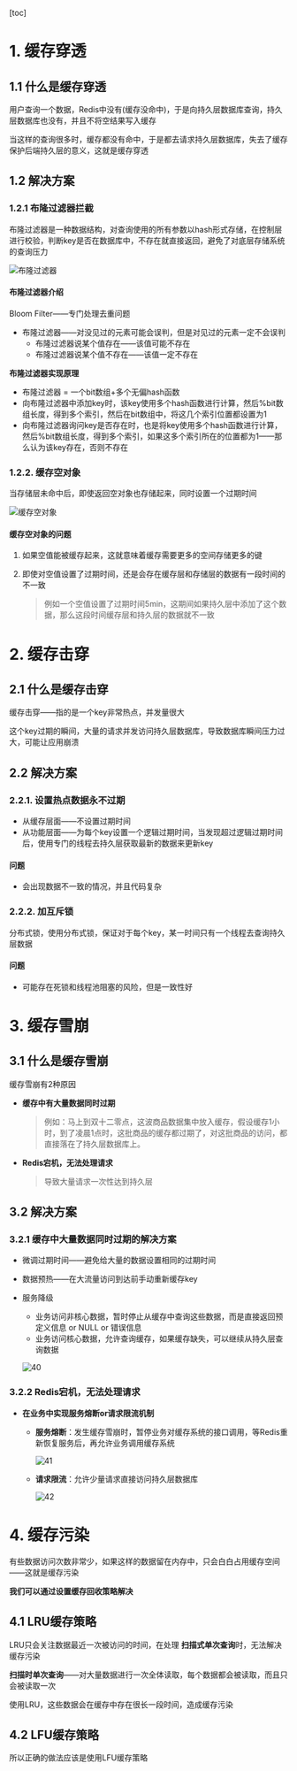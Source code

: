 [toc]

# 1. 缓存穿透

## 1.1 什么是缓存穿透

用户查询一个数据，Redis中没有(缓存没命中)，于是向持久层数据库查询，持久层数据库也没有，并且不将空结果写入缓存

当这样的查询很多时，缓存都没有命中，于是都去请求持久层数据库，失去了缓存保护后端持久层的意义，这就是缓存穿透

## 1.2 解决方案

### 1.2.1 布隆过滤器拦截

布隆过滤器是一种数据结构，对查询使用的所有参数以hash形式存储，在控制层进行校验，判断key是否在数据库中，不存在就直接返回，避免了对底层存储系统的查询压力

![布隆过滤器](p/布隆过滤器.png)

#### 布隆过滤器介绍

Bloom Filter——专门处理去重问题

* 布隆过滤器——对没见过的元素可能会误判，但是对见过的元素一定不会误判
  * 布隆过滤器说某个值存在——该值可能不存在
  * 布隆过滤器说某个值不存在——该值一定不存在

**布隆过滤器实现原理**

* 布隆过滤器 = 一个bit数组+多个无偏hash函数
* 向布隆过滤器中添加key时，该key使用多个hash函数进行计算，然后%bit数组长度，得到多个索引，然后在bit数组中，将这几个索引位置都设置为1
* 向布隆过滤器询问key是否存在时，也是将key使用多个hash函数进行计算，然后%bit数组长度，得到多个索引，如果这多个索引所在的位置都为1——那么认为该key存在，否则不存在



### 1.2.2. 缓存空对象

当存储层未命中后，即使返回空对象也存储起来，同时设置一个过期时间

![缓存空对象](D:\桌面\Notes\Notes\数据库\Redis\p\缓存空对象.png)

#### **缓存空对象的问题**

1. 如果空值能被缓存起来，这就意味着缓存需要更多的空间存储更多的键

2. 即使对空值设置了过期时间，还是会存在缓存层和存储层的数据有一段时间的不一致

   > 例如一个空值设置了过期时间5min，这期间如果持久层中添加了这个数据，那么这段时间缓存层和持久层的数据就不一致

# 2. 缓存击穿

## 2.1 什么是缓存击穿

缓存击穿——指的是一个key非常热点，并发量很大

这个key过期的瞬间，大量的请求并发访问持久层数据库，导致数据库瞬间压力过大，可能让应用崩溃

## 2.2 解决方案

### 2.2.1. 设置热点数据永不过期

* 从缓存层面——不设置过期时间
* 从功能层面——为每个key设置一个逻辑过期时间，当发现超过逻辑过期时间后，使用专门的线程去持久层获取最新的数据来更新key

#### 问题

* 会出现数据不一致的情况，并且代码复杂

### 2.2.2. 加互斥锁

分布式锁，使用分布式锁，保证对于每个key，某一时间只有一个线程去查询持久层数据

#### 问题

* 可能存在死锁和线程池阻塞的风险，但是一致性好



# 3. 缓存雪崩

## 3.1 什么是缓存雪崩

缓存雪崩有2种原因

* **缓存中有大量数据同时过期**

  >例如：马上到双十二零点，这波商品数据集中放入缓存，假设缓存1小时，到了凌晨1点时，这批商品的缓存都过期了，对这批商品的访问，都直接落在了持久层数据库上。

* **Redis宕机，无法处理请求**

  > 导致大量请求一次性达到持久层

## 3.2 解决方案

### 3.2.1 缓存中大量数据同时过期的解决方案

* 微调过期时间——避免给大量的数据设置相同的过期时间  
* 数据预热——在大流量访问到达前手动重新缓存key  
* 服务降级

  * 业务访问非核心数据，暂时停止从缓存中查询这些数据，而是直接返回预定义信息 or NULL or 错误信息
  * 业务访问核心数据，允许查询缓存，如果缓存缺失，可以继续从持久层查询数据

  ![40](p/40.png)

### 3.2.2 Redis宕机，无法处理请求

* **在业务中实现服务熔断or请求限流机制**

  * **服务熔断**：发生缓存雪崩时，暂停业务对缓存系统的接口调用，等Redis重新恢复服务后，再允许业务调用缓存系统

    ![41](p/41.png)

  * **请求限流**：允许少量请求直接访问持久层数据库

    ![42](p/42.png)



# 4. 缓存污染

有些数据访问次数非常少，如果这样的数据留在内存中，只会白白占用缓存空间——这就是缓存污染

**我们可以通过设置缓存回收策略解决**

## 4.1 LRU缓存策略

LRU只会关注数据最近一次被访问的时间，在处理 **扫描式单次查询**时，无法解决缓存污染

**扫描时单次查询**——对大量数据进行一次全体读取，每个数据都会被读取，而且只会被读取一次

使用LRU，这些数据会在缓存中存在很长一段时间，造成缓存污染



## 4.2 LFU缓存策略

所以正确的做法应该是使用LFU缓存策略



